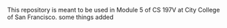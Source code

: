 This repository is meant to be used in Module 5 of CS 197V at City College of San Francisco. some things added
